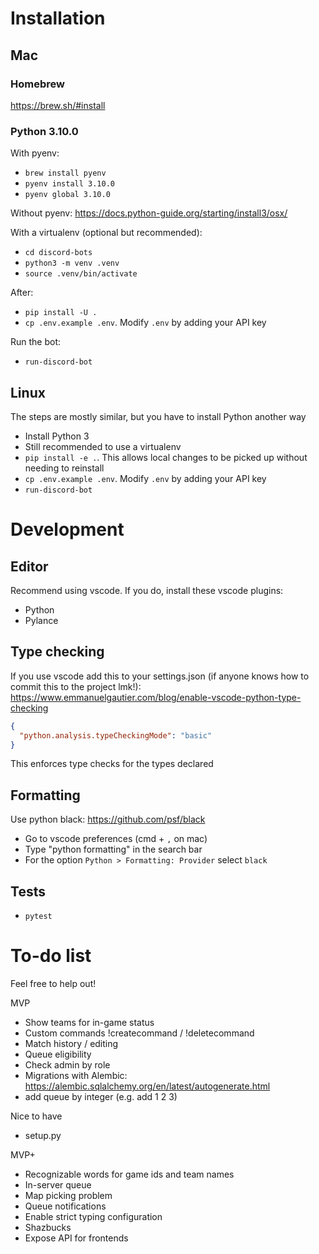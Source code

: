 
# Installation

## Mac

### Homebrew 

https://brew.sh/#install
### Python 3.10.0
With pyenv:
- `brew install pyenv`
- `pyenv install 3.10.0`
- `pyenv global 3.10.0`

Without pyenv:
https://docs.python-guide.org/starting/install3/osx/

With a virtualenv (optional but recommended):
- `cd discord-bots`
- `python3 -m venv .venv`
- `source .venv/bin/activate`

After:
- `pip install -U .`
- `cp .env.example .env`. Modify `.env` by adding your API key

Run the bot:
- `run-discord-bot`

## Linux

The steps are mostly similar, but you have to install Python another way

- Install Python 3
- Still recommended to use a virtualenv
- `pip install -e .`. This allows local changes to be picked up without needing
to reinstall
- `cp .env.example .env`. Modify `.env` by adding your API key
- `run-discord-bot`

# Development
## Editor
Recommend using vscode. If you do, install these vscode plugins:
- Python
- Pylance

## Type checking
If you use vscode add this to your settings.json (if anyone knows how to commit
this to the project lmk!):
https://www.emmanuelgautier.com/blog/enable-vscode-python-type-checking
```json
{
  "python.analysis.typeCheckingMode": "basic"
}
```

This enforces type checks for the types declared

## Formatting
Use python black: https://github.com/psf/black
- Go to vscode preferences (cmd + `,` on mac)
- Type "python formatting" in the search bar
- For the option `Python > Formatting: Provider` select `black`

## Tests
- `pytest`

# To-do list

Feel free to help out!

MVP
- Show teams for in-game status
- Custom commands !createcommand / !deletecommand
- Match history / editing
- Queue eligibility
- Check admin by role
- Migrations with Alembic: https://alembic.sqlalchemy.org/en/latest/autogenerate.html
- add queue by integer (e.g. add 1 2 3)

Nice to have
- setup.py

MVP+
- Recognizable words for game ids and team names
- In-server queue
- Map picking problem
- Queue notifications
- Enable strict typing configuration
- Shazbucks
- Expose API for frontends
